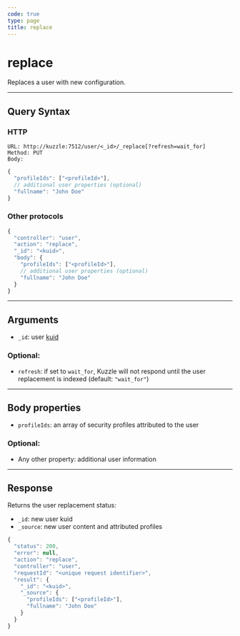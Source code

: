 ```yaml
---
code: true
type: page
title: replace
---
```


# replace

<SinceBadge version="auto-version"/>

Replaces a user with new configuration.

---

## Query Syntax

### HTTP

```http
URL: http://kuzzle:7512/user/<_id>/_replace[?refresh=wait_for]
Method: PUT
Body:
```

```js
{
  "profileIds": ["<profileId>"],
  // additional user properties (optional)
  "fullname": "John Doe"
}
```

### Other protocols

```js
{
  "controller": "user",
  "action": "replace",
  "_id": "<kuid>",
  "body": {
    "profileIds": ["<profileId>"],
    // additional user properties (optional)
    "fullname": "John Doe"
  }
}
```

---

## Arguments

- `_id`: user [kuid](/core/2/guides/main-concepts/authentication#kuzzle-user-identifier-kuid)

### Optional:

- `refresh`: if set to `wait_for`, Kuzzle will not respond until the user replacement is indexed (default: `"wait_for"`)

---

## Body properties

- `profileIds`: an array of security profiles attributed to the user

### Optional:

- Any other property: additional user information

---

## Response

Returns the user replacement status:

- `_id`: new user kuid
- `_source`: new user content and attributed profiles

```js
{
  "status": 200,
  "error": null,
  "action": "replace",
  "controller": "user",
  "requestId": "<unique request identifier>",
  "result": {
    "_id": "<kuid>",
    "_source": {
      "profileIds": ["<profileId>"],
      "fullname": "John Doe"
    }
  }
}
```
